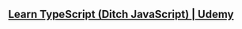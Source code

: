 ## [Learn TypeScript (Ditch JavaScript) | Udemy](https://www.udemy.com/course/understanding-typescript/ "Learn TypeScript (Ditch JavaScript) | Udemy")
